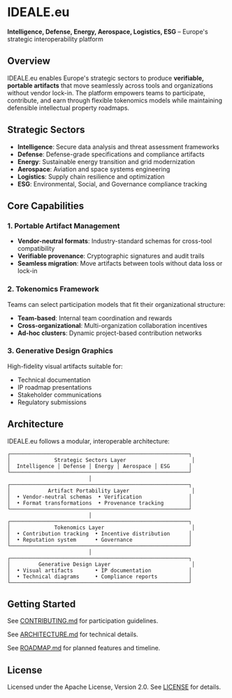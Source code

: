 # IDEALE.eu

**Intelligence, Defense, Energy, Aerospace, Logistics, ESG** – Europe's strategic interoperability platform

## Overview

IDEALE.eu enables Europe's strategic sectors to produce **verifiable, portable artifacts** that move seamlessly across tools and organizations without vendor lock-in. The platform empowers teams to participate, contribute, and earn through flexible tokenomics models while maintaining defensible intellectual property roadmaps.

## Strategic Sectors

- **Intelligence**: Secure data analysis and threat assessment frameworks
- **Defense**: Defense-grade specifications and compliance artifacts
- **Energy**: Sustainable energy transition and grid modernization
- **Aerospace**: Aviation and space systems engineering
- **Logistics**: Supply chain resilience and optimization
- **ESG**: Environmental, Social, and Governance compliance tracking

## Core Capabilities

### 1. Portable Artifact Management
- **Vendor-neutral formats**: Industry-standard schemas for cross-tool compatibility
- **Verifiable provenance**: Cryptographic signatures and audit trails
- **Seamless migration**: Move artifacts between tools without data loss or lock-in

### 2. Tokenomics Framework
Teams can select participation models that fit their organizational structure:
- **Team-based**: Internal team coordination and rewards
- **Cross-organizational**: Multi-organization collaboration incentives
- **Ad-hoc clusters**: Dynamic project-based contribution networks

### 3. Generative Design Graphics
High-fidelity visual artifacts suitable for:
- Technical documentation
- IP roadmap presentations
- Stakeholder communications
- Regulatory submissions

## Architecture

IDEALE.eu follows a modular, interoperable architecture:

```
┌─────────────────────────────────────────────────────────┐
│              Strategic Sectors Layer                     │
│  Intelligence │ Defense │ Energy │ Aerospace │ ESG      │
└─────────────────────────────────────────────────────────┘
                          │
┌─────────────────────────────────────────────────────────┐
│            Artifact Portability Layer                    │
│  • Vendor-neutral schemas  • Verification               │
│  • Format transformations  • Provenance tracking        │
└─────────────────────────────────────────────────────────┘
                          │
┌─────────────────────────────────────────────────────────┐
│              Tokenomics Layer                            │
│  • Contribution tracking  • Incentive distribution      │
│  • Reputation system      • Governance                  │
└─────────────────────────────────────────────────────────┘
                          │
┌─────────────────────────────────────────────────────────┐
│         Generative Design Layer                          │
│  • Visual artifacts       • IP documentation            │
│  • Technical diagrams     • Compliance reports          │
└─────────────────────────────────────────────────────────┘
```

## Getting Started

See [CONTRIBUTING.md](./docs/CONTRIBUTING.md) for participation guidelines.

See [ARCHITECTURE.md](./docs/ARCHITECTURE.md) for technical details.

See [ROADMAP.md](./docs/ROADMAP.md) for planned features and timeline.

## License

Licensed under the Apache License, Version 2.0. See [LICENSE](./LICENSE) for details.
